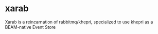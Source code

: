 # xarab
Xarab is a reincarnation of rabbitmq/khepri, specialized to use khepri as a BEAM-native Event Store
